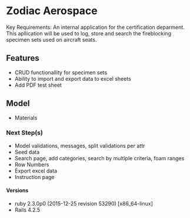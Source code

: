 # Zodiac Aerospace

Key Requirements: An internal application for the certification deparment. This apllication will be used to log, store and search the fireblocking specimen sets used on aircraft seats.

## Features
- CRUD functionallity for specimen sets
- Ability to import and export data to excel sheets
- Add PDF test sheet

## Model
- Materials


### Next Step(s)
- Model validations, messages, split validations per attr
- Seed data
- Search page, add categories, search by multiple criteria, foam ranges  
- Row Numbers
- Export excel data
- Instruction page

#### Versions
- ruby 2.3.0p0 (2015-12-25 revision 53290) [x86_64-linux]
- Rails 4.2.5
